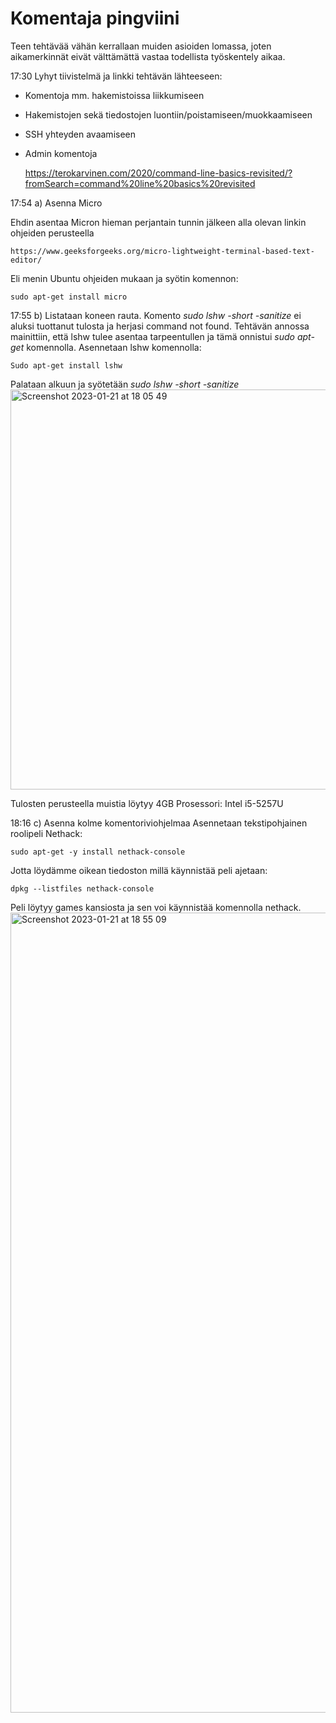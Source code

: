 # Komentaja pingviini
Teen tehtävää vähän kerrallaan muiden asioiden lomassa, joten aikamerkinnät eivät välttämättä vastaa todellista työskentely aikaa.

17:30 Lyhyt tiivistelmä ja linkki tehtävän lähteeseen:
- Komentoja mm. hakemistoissa liikkumiseen
- Hakemistojen sekä tiedostojen luontiin/poistamiseen/muokkaamiseen
- SSH yhteyden avaamiseen
- Admin komentoja

    https://terokarvinen.com/2020/command-line-basics-revisited/?fromSearch=command%20line%20basics%20revisited
    
17:54 a) Asenna Micro

Ehdin asentaa Micron hieman perjantain tunnin jälkeen alla olevan linkin ohjeiden perusteella
 
    https://www.geeksforgeeks.org/micro-lightweight-terminal-based-text-editor/
    
Eli menin Ubuntu ohjeiden mukaan ja syötin komennon:

    sudo apt-get install micro
    
17:55 b) Listataan koneen rauta.
Komento *sudo lshw -short -sanitize* ei aluksi tuottanut tulosta ja herjasi command not found. Tehtävän annossa mainittiin, että lshw tulee asentaa tarpeentullen ja tämä onnistui *sudo apt-get* komennolla.
Asennetaan lshw komennolla:
    
    Sudo apt-get install lshw
Palataan alkuun ja syötetään *sudo lshw -short -sanitize*
<img width="640" alt="Screenshot 2023-01-21 at 18 05 49" src="https://user-images.githubusercontent.com/120730231/213875942-0d9681e9-2edc-44e4-8e18-92fc5c21f00e.png">

Tulosten perusteella muistia löytyy 4GB
Prosessori: Intel i5-5257U

18:16 c) Asenna kolme komentoriviohjelmaa
Asennetaan tekstipohjainen roolipeli Nethack:

    sudo apt-get -y install nethack-console
Jotta löydämme oikean tiedoston millä käynnistää peli ajetaan:

    dpkg --listfiles nethack-console
Peli löytyy games kansiosta ja sen voi käynnistää komennolla nethack.
<img width="1280" alt="Screenshot 2023-01-21 at 18 55 09" src="https://user-images.githubusercontent.com/120730231/213878097-28e0c963-adaa-4afc-8d70-6f4aaa1d1444.png">

